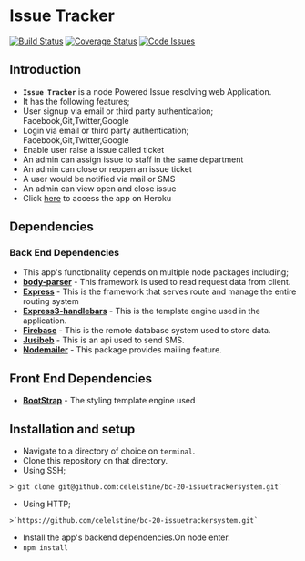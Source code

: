 # Issue Tracker

[![Build Status](https://travis-ci.org/andela-lkabui/checkpoint4.svg?branch=develop)](https://travis-ci.org/andela-lkabui/checkpoint4)
[![Coverage Status](https://coveralls.io/repos/github/andela-lkabui/checkpoint4/badge.svg?branch=develop)](https://coveralls.io/github/andela-lkabui/checkpoint4?branch=develop)
[![Code Issues](https://www.quantifiedcode.com/api/v1/project/54a4decaa92b4d2483d7a1c3c42f79c0/badge.svg)](https://www.quantifiedcode.com/app/project/54a4decaa92b4d2483d7a1c3c42f79c0)

## Introduction
*  **`Issue Tracker`** is a node Powered Issue resolving web Application.
*  It has the following features;
  * User signup via  email or third party authentication; Facebook,Git,Twitter,Google
  * Login via email or third party authentication; Facebook,Git,Twitter,Google
  * Enable user raise a issue called ticket
  * An admin can assign issue to staff in the same department
  * An admin can close or reopen an issue ticket
  * A user would be notified via mail or SMS
  * An admin can view open and close issue
*  Click [here](http://vistagrid.herokuapp.com/) to access the app on Heroku

## Dependencies

### Back End Dependencies
*  This app's functionality depends on multiple node packages including;
  *  **[body-parser](https://www.npmjs.com/package/body-parser)** - This framework is used to read request data from client.
  *  **[Express](https://expressjs.com/)** - This is the framework that serves route and manage the entire routing system
  *  **[Express3-handlebars](https://www.npmjs.com/package/express3-handlebars)** - This is the template engine used in the application.
  *  **[Firebase](https://firebase.google.com/)** - This is the remote database system used to store data.
  *  **[Jusibeb](https://jusibe.com/)** - This is an api used to send SMS.
  *  **[Nodemailer](https://nodemailer.com/)** - This package provides mailing feature.

## Front End Dependencies
*  **[BootStrap](https://www.bootstrapcdn.com/)** - The styling template engine used

## Installation and setup
*  Navigate to a directory of choice on `terminal`.
*  Clone this repository on that directory.
  *  Using SSH;

    >`git clone git@github.com:celelstine/bc-20-issuetrackersystem.git`

  *  Using HTTP;

    >`https://github.com/celelstine/bc-20-issuetrackersystem.git`


*  Install the app's backend dependencies.On node enter.
  *  `npm install `




